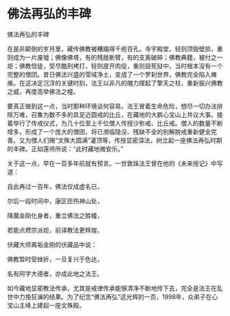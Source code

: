 # 佛法再弘的丰碑

佛法再弘的丰碑

在是非颠倒的岁月里，藏传佛教被糟蹋得千疮百孔。寺宇殿堂，轻则顶毁壁损，重则成为一片废墟；佛像佛塔，有的残肢断臂，有的支离破碎；佛教典籍，被付之一炬；佛教信徒，受尽酷刑拷打，轻则皮开肉绽，重则屈死狱中，当时根本没有一个完整的僧团。昔日佛法兴盛的雪域净土，变成了一个罗刹世界，佛教完全陷入瘫痪。在这决定沉浮的关键时刻，法王以非凡的魄力撑起了擎天之柱，重新振兴佛教之威，再度高举佛法之幢。

要真正做到这一点，当时那种环境谈何容易。法王冒着生命危险，想尽一切办法排除万难，召集为数不多的具足近圆戒的比丘，在藏地的大鹏心宝山上共议大事。接着举行了传戒仪式，为几十位至上千位僧人传授沙弥戒、比丘戒。僧人的数量不断增多，形成了一个庞大的僧团，将已濒临隐没、残缺不全的别解脱戒重新健全完善。又为僧人们赐“文殊大圆满”灌顶等，传授显密深法，树立起一座佛法再弘时期的丰碑。正如莲师所说：“此时藏地微安乐。”

关于这一点，早在一百多年前就有预言。一世敦珠法王曾在他的《未来授记》中写道：

自此再过一百年，佛法仅成虚名已，

尔后一段时间中，康区匝热神山处，

降魔金刚化身者，重立佛法之胜幢，

若能点燃宗派炬，前译教法更辉煌。

伏藏大师离垢金刚的伏藏品中说：

佛教暂时受挫折，一旦复兴于色达，

名有阿字大德者，亦成此地之法王。

如今藏地显密教法传承，尤其是戒律传承能够清净不断地传下去，完全是法王在乱世中力挽狂澜的结果。为了纪念“佛法再弘”这光辉的一页，1998年，众弟子在心宝山主峰上建起一座文殊殿。

